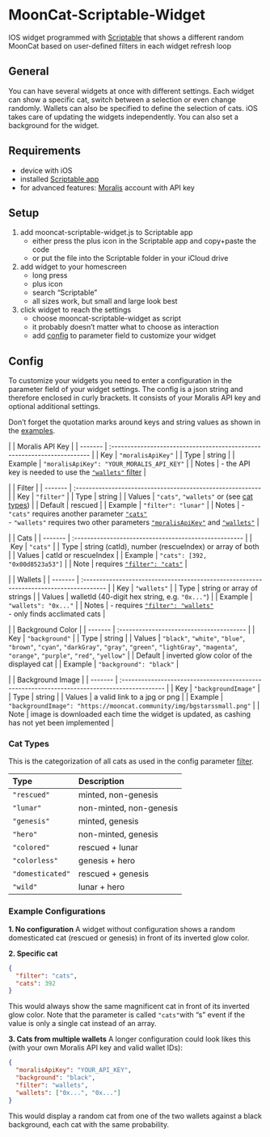 # MoonCat-Scriptable-Widget
IOS widget programmed with [Scriptable](https://scriptable.app/) that shows a different random MoonCat based on user-defined filters in each widget refresh loop

## General
You can have several widgets at once with different settings.
Each widget can show a specific cat, switch between a selection or even change randomly.
Wallets can also be specified to define the selection of cats. 
iOS takes care of updating the widgets independently.
You can also set a background for the widget.

## Requirements
- device with iOS
- installed [Scriptable app](https://scriptable.app/)
- for advanced features: [Moralis](https://moralis.io/) account with API key

## Setup
1. add mooncat-scriptable-widget.js to Scriptable app
   - either press the plus icon in the Scriptable app and copy+paste the code
   - or put the file into the Scriptable folder in your iCloud drive
3. add widget to your homescreen
   - long press
   - plus icon
   - search “Scriptable”
   - all sizes work, but small and large look best
3. click widget to reach the settings
   - choose mooncat-scriptable-widget as script
   - it probably doesn’t matter what to choose as interaction
   - add [config](#config) to parameter field to customize your widget

## Config
To customize your widgets you need to enter a configuration in the parameter field of your widget settings.
The config is a json string and therefore enclosed in curly brackets.
It consists of your Moralis API key and optional additional settings.

Don’t forget the quotation marks around keys and string values as shown in the [examples](#example-configurations).


<a name="config-moralis-api-key"></a>
|         | Moralis API Key                                                          |
| ------- | :----------------------------------------------------------------------- |
| Key     | `"moralisApiKey"`                                                        |
| Type    | string                                                                   |
| Example | `"moralisApiKey": "YOUR_MORALIS_API_KEY"`                                |
| Notes   | - the API key is needed to use the [`"wallets"` filter](#config-wallets) |

<a name="config-filter"></a>
|         | Filter                                                     |
| ------- | :--------------------------------------------------------- |
| Key     | `"filter"`                                                 |
| Type    | string                                                     |
| Values  | `"cats"`, `"wallets"` or (see [cat types](#cat-types))     |
| Default | rescued                                                    |
| Example | `"filter": "lunar"`                                        |
| Notes   | - `"cats"` requires another parameter [`"cats"`](#config-cats) <br> - `"wallets"` requires two other parameters [`"moralisApiKey"`](#config-moralis-api-key) and [`"wallets"`](#config-wallets) |

<a name="config-cats"></a>
|         | Cats                                                  |
| ------- | :---------------------------------------------------- |
| Key     | `"cats"`                                              |
| Type    | string (catId), number (rescueIndex) or array of both |
| Values  | catId or rescueIndex                                  |
| Example | `"cats": [392, "0x00d8523a53"]`                       |
| Note    | requires [`"filter": "cats"`](#config-filter)     |
  
<a name="config-wallets"></a>
|         | Wallets                                                                                |
| ------- | :------------------------------------------------------------------------------------- |
| Key     | `"wallets"`                                                                            |
| Type    | string or array of strings                                                             |
| Values  | walletId (40-digit hex string, e.g. `"0x..."`)                                                            |
| Example | `"wallets": "0x..."`                                                                   |
| Notes   | - requires [`"filter": "wallets"`](#config-filter) <br> - only finds acclimated cats |
  
<a name="config-background-color"></a>
|         | Background Color                         |
| ------- | :--------------------------------------- |
| Key     | `"background"`                           |
| Type    | string                                   |
| Values  | `"black"`, `"white"`, `"blue"`, `"brown"`, `"cyan"`, `"darkGray"`, `"gray"`, `"green"`, `"lightGray"`, `"magenta"`, `"orange"`, `"purple"`, `"red"`, `"yellow"` |
| Default | inverted glow color of the displayed cat |
| Example | `"background": "black"`                  |


<a name="config-background-image"></a>
|         | Background Image                                                                             |
| ------- | :------------------------------------------------------------------------------------------- |
| Key     | `"backgroundImage"`                                                                          |
| Type    | string                                                                                       |
| Values  | a valid link to a jpg or png                                                                 |
| Example | `"backgroundImage": "https://mooncat.community/img/bgstarssmall.png"`                        |
| Note    | image is downloaded each time the widget is updated, as cashing has not yet been implemented |

### Cat Types
This is the categorization of all cats as used in the config parameter [filter](#config-filter).

| Type             | Description             |
| :--------------- | :---------------------- |
| `"rescued"`      | minted, non-genesis     |
| `"lunar"`        | non-minted, non-genesis |
| `"genesis"`      | minted, genesis         |
| `"hero"`         | non-minted, genesis     |
| `"colored"`      | rescued + lunar         |
| `"colorless"`    | genesis + hero          |
| `"domesticated"` | rescued + genesis       |
| `"wild"`         | lunar + hero            |

### Example Configurations

**1. No configuration**
A widget without configuration shows a random domesticated cat (rescued or genesis) in front of its inverted glow color.

**2. Specific cat**
```json
{
  "filter": "cats",
  "cats": 392
}
```
This would always show the same magnificent cat in front of its inverted glow color.
Note that the parameter is called `"cats"`with “s” event if the value is only a single cat instead of an array.

**3. Cats from multiple wallets**
A longer configuration could look likes this (with your own Moralis API key and valid wallet IDs):
```json
{
  "moralisApiKey": "YOUR_API_KEY",
  "background": "black",
  "filter": "wallets",
  "wallets": ["0x...", "0x..."]
}
```
This would display a random cat from one of the two wallets against a black background, each cat with the same probability.
